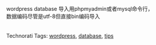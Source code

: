 <html><body><p>wordpress database 导入用phpmyadmin或者mysql命令行，<br>数据编码尽管是utf-8但直接bin编码导入<br><br><br>Technorati Tags: <a href="http://technorati.com/tag/wordpress" rel="tag">wordpress</a>, <a href="http://technorati.com/tag/database" rel="tag">database</a>, <a href="http://technorati.com/tag/tips" rel="tag">tips</a></p></body></html>